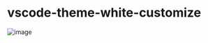 # vscode-theme-white-customize

![image](https://user-images.githubusercontent.com/44519854/177489508-d20a24ad-b79f-4b35-aba0-29614aa7be93.png)

